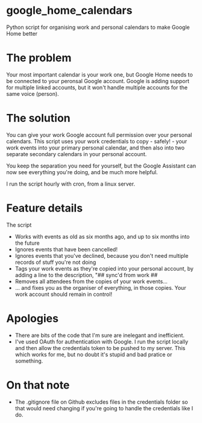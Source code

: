# google_home_calendars
Python script for organising work and personal calendars to make Google Home better

# The problem
Your most important calendar is your work one, but Google Home needs to be connected to your peronsal Google account. Google is adding support for multiple linked accounts, but it won't handle multiple accounts for the same voice (person).

# The solution
You can give your work Google account full permission over your personal calendars. This script uses your work credentials to copy - safely! - your work events into your primary personal calendar, and then also into two separate secondary calendars in your personal account.

You keep the separation you need for yourself, but the Google Assistant can now see everything you're doing, and be much more helpful.

I run the script hourly with cron, from a linux server.

# Feature details
The script
- Works with events as old as six months ago, and up to six months into the future
- Ignores events that have been cancelled!
- Ignores events that you've declined, because you don't need multiple records of stuff you're not doing
- Tags your work events as they're copied into your personal account, by adding a line to the description, "## sync'd from work ##
- Removes all attendees from the copies of your work events...
- ... and fixes you as the organiser of everything, in those copies. Your work account should remain in control!

# Apologies
- There are bits of the code that I'm sure are inelegant and inefficient.
- I've used OAuth for authentication with Google. I run the script locally and then allow the credentials token to be pushed to my server. This which works for me, but no doubt it's stupid and bad pratice or something.

# On that note
- The .gitignore file on Github excludes files in the credentials folder so that would need changing if you're going to handle the credentials like I do.

